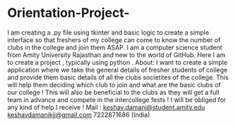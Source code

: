 # Orientation-Project-
I am creating a .py file using tkinter and basic logic to create a simple interface so that freshers of my college can come to know the number of clubs in the college and join them ASAP.
I am a computer science student from Amity University Rajasthan and new to the world of GitHub.
Here I am to create a project , typically using python . 
About: I want to create a simple application where we take the general details of fresher students of college and provide them basic details of all the clubs societites of the college.
This will help them deciding which club to join and what are the basic clubs of our college !
This will also be beneficial to the clubs as they will get a full team in advance and compete in the intercollege fests !
I will be obliged for any kind of help I receive !
Mail : keshav.damani@student.amity.edu 
       keshavdamanikjj@gmail.com
       7222871686 (India)
